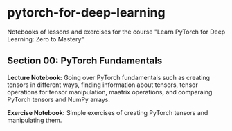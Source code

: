# pytorch-for-deep-learning
Notebooks of lessons and exercises for the course "Learn PyTorch for Deep Learning: Zero to Mastery"

## Section 00: PyTorch Fundamentals
**Lecture Notebook:** Going over PyTorch fundamentals such as creating tensors in different ways, finding information about tensors, tensor operations for tensor manipulation, maatrix operations, and comparaing PyTorch tensors and NumPy arrays.

**Exercise Notebook:** Simple exercises of creating PyTorch tensors and manipulating them.
